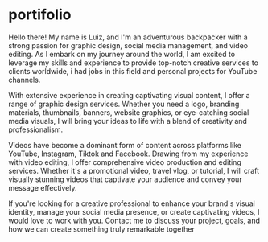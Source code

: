 # portifolio
Hello there! My name is Luiz, and I'm an adventurous backpacker with a strong passion for graphic design, social media management, and video editing. As I embark on my journey around the world, I am excited to leverage my skills and experience to provide top-notch creative services to clients worldwide, i had jobs in this field and personal projects for YouTube channels.

With extensive experience in creating captivating visual content, I offer a range of graphic design services. Whether you need a logo, branding materials, thumbnails, banners, website graphics, or eye-catching social media visuals, I will bring your ideas to life with a blend of creativity and professionalism.

Videos have become a dominant form of content across platforms like YouTube, Instagram, Tiktok and Facebook. Drawing from my experience with video editing, I offer comprehensive video production and editing services. Whether it's a promotional video, travel vlog, or tutorial, I will craft visually stunning videos that captivate your audience and convey your message effectively.

If you're looking for a creative professional to enhance your brand's visual identity, manage your social media presence, or create captivating videos, I would love to work with you. Contact me to discuss your project, goals, and how we can create something truly remarkable together
